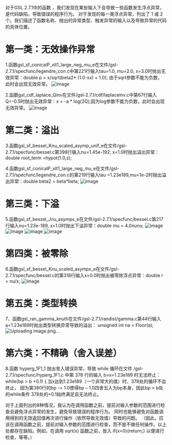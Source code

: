 对于GSL 2.7.1中的函数 ，我们发现在某些输入下会导致一些函数发生浮点异常，是代码缺陷，导致错误的程序行为。
对于发现的每一类浮点异常，列出了 1 或 2 个。我们描述了函数名称、抛出的异常类型、触发异常的输入以及导致异常的代码的具体位置。

# 第一类：无效操作异常
1.函数gsl_sf_conicalP_xlt1_large_neg_mu_e在文件/gsl-2.7.1/specfunc/legendre_con.c中第221行输入tau=1.0, mu=2.0, x=3.0时抛出无效异常：double p = x/sqrt(beta2* (1.0-xx) + 1.0); 由于sqrt参数不能为负数，此时会出现无效异常。
![image](https://github.com/dongyuma/sox-defects/assets/87286944/3262f37b-5cec-4093-b8d0-0d2022e37d2e)

2.函数gsl_cdf_laplace_Qinv在文件/gsl-2.7.1/cdf/laplaceinv.c中第67行输入Q=-0.5时抛出无效异常：x = -a * log(2Q);因为log参数不能为负数，此时会出现无效异常。
![image](https://github.com/dongyuma/sox-defects/assets/87286944/bba9f34f-003f-4fb9-bb3b-67613c43effb)

# 第二类：溢出
3.函数gsl_sf_bessel_Knu_scaled_asymp_unif_e在文件/gsl-2.7.1/specfunc/bessel.c第398行输入nu=1.45e-192, x=1.0时抛出溢出异常： double root_term =hypot(1.0,z);

4.函数gsl_sf_conicalP_xlt1_large_neg_mu_e在文件/gsl-2.7.1/specfunc/legendre_con.c的第219行输入tau =1.23e189,mu=1e-2时抛出溢出异常：double beta2 = beta*beta;
![image](https://github.com/dongyuma/sox-defects/assets/87286944/2fa5872f-f243-4eae-8ffc-bceff7e4b580)

# 第三类：下溢
5.函数gsl_sf_bessel_Jnu_asympx_e在文件/gsl-2.7.1/specfunc/bessel.c第217行输入nu=1.23e-189, x=1.0时抛出下溢异常：double mu = 4.0*nu*nu;
![image](https://github.com/dongyuma/sox-defects/assets/87286944/e540b6c0-0d72-465a-b425-c0ae9d764ad7)
![image](https://github.com/dongyuma/sox-defects/assets/87286944/08b0913a-0f7b-4b20-9957-6c6d24cc39e7)
![image](https://github.com/dongyuma/sox-defects/assets/87286944/90ca9454-731a-41c0-b14f-a355a6a8ef07)
![image](https://github.com/dongyuma/sox-defects/assets/87286944/f89ab282-001f-43fd-80d9-97188173310c)

# 第四类：被零除
6.函数gsl_sf_bessel_Knu_scaled_asympx_e在文件/gsl-2.7.1/specfunc/bessel.c的第318行输入x=0.0时抛出被零除浮点异常：double r = nu/x;
![image](https://github.com/dongyuma/sox-defects/assets/87286944/149155a2-3366-4bbb-99d9-469226e533ff)

# 第五类：类型转换
7、函数gsl_ran_gamma_knuth在文件/gsl-2.7.1/randist/gamma.c第44行输入a=1.23e189时抛出类型转换异常导致的溢出： unsigned int na = Floor(a);
![Uploading image.png…]()

# 第六类：不精确（舍入误差）
8.函数 hyperg_1F1_1 抛出舍入错误异常，导致 while 循环在文件 /gsl-2.7.1/specfunc/hyperg_1F1.c 中第 378 行的输入 b=x=1.23e189 时无法终止： while(bp > b +0.1) {.当x达到1.23e189（一个非常大的值）时，378处的循环不会终止，
因为第380行的bp -= 1.0使得bp – 1.0四舍五入为bp本身，因此bp > b处的while条件 378处的+0.1始终满足且无法终止。

对于上面列出的8种情况，我认为在调用函数之前，提前对输入参数的范围进行检查会避免浮点异常的发生，避免导致错误的程序行为。 同时也能够避免对函数调用得到的无效返回值再次进行操作（依然导致无效值）导致的问题。 
（因此，应该在调用函数之前，提前对输入参数的范围进行检查，而不是不做任何操作。以上处都存在缺陷。例如，在调用 sqrt(x) 函数之前，放入 if(x<0){return;} 以便进行检查，等等。）

